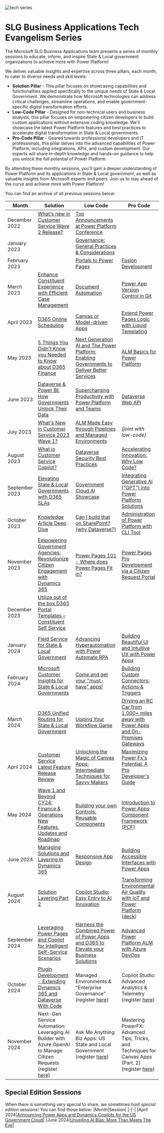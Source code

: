 ![tech series](https://i.imgur.com/Mx695TT.png)

# SLG Business Applications Tech Evangelism Series
The Microsoft SLG Business Applications team presents a series of monthly sessions to educate, inform, and inspire State & Local government organizations to achieve more with Power Platform!

We deliver valuable insights and expertise across three pillars, each month, to cater to diverse needs and skill levels:
- **Solution Pillar** - This pillar focuses on showcasing capabilities and functionalities applied specifically to the unique needs of State & Local Government. We demonstrate how Microsoft technologies can address critical challenges, streamline operations, and enable government-specific digital transformation efforts.
- **Low-Code Pillar** - Designed for non-technical users and business analysts, this pillar focuses on empowering citizen developers to build custom applications without extensive coding knowledge. We'll showcase the latest Power Platform features and best practices to accelerate digital transformation in State & Local governments.
- **Pro-Code Pillar** - Geared towards professional developers and IT professionals, this pillar delves into the advanced capabilities of Power Platform, including integrations, APIs, and custom development. Our experts will share in-depth knowledge and hands-on guidance to help you unlock the full potential of Power Platform.

By attending these monthly sessions, you'll gain a deeper understanding of Power Platform and its applications in State & Local government, as well as valuable insights from Microsoft experts and peers. Join us to stay ahead of the curve and achieve more with Power Platform!

You can find an archive of all previous sessions below:

|Month|Solution|Low Code|Pro Code|
|-|-|-|-|
|December 2022|[What's new in Customer Service Wave 2 Release?](https://livesend.microsoft.com/ls/1a365ac1-986b-4ff7-9be0-b9e3a7309501/Krs_JZuf1uhaNguj#/content/d4c0a8df-3a2d-4391-97aa-20440c3d7a5a)|[Top Announcements at Power Platform Conference](https://livesend.microsoft.com/ls/1a365ac1-986b-4ff7-9be0-b9e3a7309501/Krs_JZuf1uhaNguj#/content/5c0e5bc5-480b-41d2-be1a-0f33d03bdaa2)|
|January 2023||[Governance: General Practices & Considerations](https://livesend.microsoft.com/i/NqaQHb___OBsMA0RCWxxyKORdH8U0E3GeFCTm8ZcE4dghqq6ngwBIBnaEZ53PZvNoriCrnZB09DJRgC8NSw455iJBipQR863pjlv6tfA40PLUSSIGNZa2Zlb4dRyhMHegXuRhcz79)|
|February 2023||[Portals to Power Pages](https://livesend.microsoft.com/i/NqaQHb___OBsMA0RCWxxyKORdH8U0E3GeFCTm8ZcE4dghqq6ngwBIBnaEZ53PZvNorT1M4ZFrEssR7zLAR2ez8F11Pkc03CNQHBoNLf7gNuuwt0i5SxKLRCiBKP5IEBXKg)|[Fusion Development](https://livesend.microsoft.com/i/NqaQHb___OBsMA0RCWxxyKORdH8U0E3GeFCTm8ZcE4dghoo6eTazu___ev7RPLUSSIGN5HXKuipBSahFPrbYClHqXI2YEtBdoTpHFQO0qH34dR7fRsnWO2TxwWKpfsmChzdVMzOQyEL)|
|March 2023|[Enhance Constituent Experience with Efficient Case Management](https://info.microsoft.com/US-D365Service-VDEO-FY23-01Jan-25-Ask-the-Experts-Enhance-constituent-experience-with-efficient-case-management-SRDEM13403_LP02-Thank-You---Standard-Hero.html)|[Document Automation](https://livesend.microsoft.com/i/NqaQHb___OBsMA0RCWxxyKORdH8U0E3GeFCTm8ZcE4dgiKnVD3svPD___YJuwkMpZPLUSSIGNTPIEw5V0OoAUpZDuK29Jv13MwHPLUSSIGNnp2YscUfw5Zxl48LpltpX0UL___WE22f2MLFElQWm)|[Power App Version Control in Git](https://livesend.microsoft.com/i/NqaQHb___OBsMA0RCWxxyKORdH8U0E3GeFCTm8ZcE4dghoo6eTazu___ev7RPLUSSIGN5HXKuipPLUSSIGNcn0ngk6nqGv65dc0Bgj3jF9czRHp2wMVil61rS5PLUSSIGNSCWAgAPkE2Ujumdk1E___7tof)|
|April 2023|[D365 Online Scheduling](https://livesend.microsoft.com/i/NqaQHb___OBsMA0RCWxxyKORdH8U0E3GeFCTm8ZcE4dgi9YNGvVX6tPRABpItIuSI9oUqNPLUSSIGNxDFXKOPbmd1hUsXUII6KI0oAPKvKHEYlZF0CRTdQb1OyM8iMXsEIbwACG7K)|[Canvas or Model-driven Apps](https://livesend.microsoft.com/i/NqaQHb___OBsMA0RCWxxyKORdH8U0E3GeFCTm8ZcE4dggLMRAUPueI9EzuiNG2WTW7WbmQr8CyHEyRsv2CDsOvZZg4uHmyIHDCVW2CEJ1SMKFfGuhNO7ZkjTAdR7ja9M0Q)|[Extend Power Pages Logic with Liquid Templating](https://livesend.microsoft.com/ls/1a365ac1-986b-4ff7-9be0-b9e3a7309501/Krs_JZuf1uhaNguj#/content/fb6bcc86-ab7f-42e7-b0f2-05cdd833d4ee)|
|May 2023|[5 Things You Didn't Know you Needed to Know about D365 Finance](https://livesend.microsoft.com/i/NqaQHb___OBsMA0RCWxxyKORdH8U0E3GeFCTm8ZcE4dggSr___03VrQKW82wPLUSSIGNuMBaQmQOGFakfdfsP3zONKJOLDoc4c1XoCuXmG3AawzAFd6GL99xFK6l4TZFPG05___9VVMa1)|[Next Generation AI and The Power Platform: Enabling Governments to Deliver Better Services](https://livesend.microsoft.com/i/NqaQHb___OBsMA0RCWxxyKORdH8U0E3GeFCTm8ZcE4dgiL7MN56kb4iO___rMTvzog43QgIDtAVyuUG3viO1igj6FoIKjXPNukLEZgqI8mt16XB0HcwmPUv1WrPLUSSIGNl0OMhZgvz)|[ALM Basics for Power Platform](https://livesend.microsoft.com/i/NqaQHb___OBsMA0RCWxxyKORdH8U0E3GeFCTm8ZcE4dgiKnVD3svPD___YJuwkMpZPLUSSIGNTPWSKPda1UTAMMIehfF3CbyFTToPLUSSIGNv3eO4FJiC6TwrVrfdIPDgrPJ___BgrxB0i08Dmyj)|
|June 2023|[Dataverse & Power BI: How Governments Unlock Their Data](https://livesend.microsoft.com/i/NqaQHb___OBsMA0RCWxxyKORdH8U0E3GeFCTm8ZcE4dghqq6ngwBIBnaEZ53PZvNorvpKtXFxuG9Ei7F2CLvtm5kAbFSmrkBcUV73ifNIiKdThe3EYj7UteigvPgGIVTUA)|[Supercharging Productivity with Power Platform and Teams](https://livesend.microsoft.com/i/NqaQHb___OBsMA0RCWxxyKORdH8U0E3GeFCTm8ZcE4dggLMRAUPueI9EzuiNG2WTW7roiUoEVmg2VjdIIKUi2yFr430Wp52wsVaCGUfZjaX___lC0TyAhktzJFUP40QzJY76)|[Dataverse Web API](https://livesend.microsoft.com/i/NqaQHb___OBsMA0RCWxxyKORdH8U0E3GeFCTm8ZcE4dgi9YNGvVX6tPRABpItIuSI9vtgSH7xmSoDvtNEAv___mb2yIdvemQ0naVpyvbAIzhHiyfHbEicWGereonBD1HPxiV)|
|July 2023|[What's New in Customer Service 2023 Wave 1?](https://livesend.microsoft.com/i/mMG1GC7AX95dFnWA1RBRmB1HJDOXMPPLUSSIGNgcXo5dr9dG4EerodniCsUHVGRg2eRvZPLUSSIGNKYW3Yc5qZ1s2WYhEkBe1xoz___nXphJ4arhaX5Wke6XKqPuaosP1jIMn20pMNaRjRLX)|[ALM Made Easy through Pipelines and Managed Environments](https://livesend.microsoft.com/i/mMG1GC7AX95dFnWA1RBRmB1HJDOXMPPLUSSIGNgcXo5dr9dG4Ev61NhFqh6WGTHXqJE21kChBZXQFXDiESp6CKzkxv87PLUSSIGNTo8kQqPaCgLxFpvyrnkGyqs4vj8C5gZSlahsFjySe4)|*(joint with low-code)*|
|August 2023|[What is Customer Service Copilot?](https://livesend.microsoft.com/i/mMG1GC7AX95dFnWA1RBRmB1HJDOXMPPLUSSIGNgcXo5dr9dG4F4XUXa35jBJJYNFYnwj4uCyzY6u___TfFCF2PLUSSIGNIE1mNLSpz8FWRQaPLUSSIGNNGuFSPLUSSIGNgbPzt7xsxerGC6moPjwuH6vBaY2WM)|[Dataverse Security Best Practices](https://livesend.microsoft.com/i/mMG1GC7AX95dFnWA1RBRmB1HJDOXMPPLUSSIGNgcXo5dr9dG4HibXsx51FDKCvCetB80KNKQR8o92GRAD1FqRsbIYyoYuU2pNK0cB2vDzvgAywPLUSSIGNl6PLUSSIGNovq4zXpjPj4r15Y8EsAhO)|[Accelerating Innovation: Why Low Code?](https://livesend.microsoft.com/ls/1a365ac1-986b-4ff7-9be0-b9e3a7309501/Krs_JZuf1uhaNguj#/content/bffb719f-d5a5-4e96-83a6-239965656186)|
|September 2023|[Elevating State & Local Governments with D365 SLAs](https://livesend.microsoft.com/i/mMG1GC7AX95dFnWA1RBRmB1HJDOXMPPLUSSIGNgcXo5dr9dG4HibXsx51FDKCvCetB80KNKMde10G6OrgKDDfBlZbQT3AmVW2Y8WQDSaz25Bd2eUtxuJ4hGC6rfZ6WK62Pugmds)|[Government Cloud AI Showcase](https://livesend.microsoft.com/i/mMG1GC7AX95dFnWA1RBRmB1HJDOXMPPLUSSIGNgcXo5dr9dG4EGilp8eRLo2HqTtq9yPLUSSIGNkXVi3BQaT50WMQqe8d___U9Ob91igOBoyTv8lLtM5hgkGqiiDPqsSDrRKQts6VJAIlJKz)|[Integrating Generative AI (“GPT”) into Power Platform Solutions](https://livesend.microsoft.com/ls/1a365ac1-986b-4ff7-9be0-b9e3a7309501/Krs_JZuf1uhaNguj#/content/dd00ac09-2de3-455a-9d41-bfd0d8e3e918)|
|October 2023|[Knowledge Article Deep Dive](https://livesend.microsoft.com/i/NqaQHb___OBsMA0RCWxxyKORdH8U0E3GeFCTm8ZcE4dgj5gPX6sqPLUSSIGNf5ZWKg578uu5fwpUyGHoFkZBvGT89sRZKJSvE4nItYyyorsd___SrS1O4G7___pLPLUSSIGNynyfhVknIxlJLqfn)|[Can I build that on SharePoint? (why Dataverse?)](https://livesend.microsoft.com/i/NqaQHb___OBsMA0RCWxxyKORdH8U0E3GeFCTm8ZcE4dgiKnVD3svPD___YJuwkMpZPLUSSIGNTPFGBMfnRyLHW60yafRgANTvPmMh2NOVu3qxU7rrnmZvhW73xXUv6yt5sg1xyW9nmj)|[Administration of Power Platform with CLI Tool](https://livesend.microsoft.com/i/NqaQHb___OBsMA0RCWxxyKORdH8U0E3GeFCTm8ZcE4dgijFwom9x8HylJUfOWdMh5XNqIKlxzFVPLUSSIGNGnU1Daz4MFdTl3xVQu3dtPo___6BXKUplUTw1PmxN0oH88JBn7LQ8V5S)|
|November 2023|[Empowering Government Agencies: Revolutionize Citizen Engagement with Dynamics 365](https://livesend.microsoft.com/i/NqaQHb___OBsMA0RCWxxyKORdH8U0E3GeFCTm8ZcE4dgjuwnImtRiJF6PwmCRoEEWL6ESPcUJtxKy3yI3Qtseb1VLRJI0vuYmw92p9Ie9jk3ft5oKzGCJtwajShNKQJVTj)|[Power Pages 101 - Where does Power Pages Fit in?](https://livesend.microsoft.com/i/NqaQHb___OBsMA0RCWxxyKORdH8U0E3GeFCTm8ZcE4dgj5gPX6sqPLUSSIGNf5ZWKg578uu5fC9FEACpgy1mJbxlK6m138P0WsHprxZE2VOV8KwDZwurlDhFoCYYxUfx___XLPLUSSIGNkJCYG)|[Power Pages Pro Development via a Citizen Request Portal](https://livesend.microsoft.com/i/NqaQHb___OBsMA0RCWxxyKORdH8U0E3GeFCTm8ZcE4dgijFwom9x8HylJUfOWdMh5XPIqYJQSEf3O07UZ___FsM0CMIOy9ISEHvKmztM3EbErmZ91DBidTipDPLUSSIGNQwmDejTRpl)|
|December 2023|[Utilize out of the box D365 Portal Templates – Constituent Self Service](https://livesend.microsoft.com/i/NqaQHb___OBsMA0RCWxxyKORdH8U0E3GeFCTm8ZcE4dgiBFKwk7PLUSSIGNrPO2ZWWrcXUpyRZqiZvCsgB7fmFKDvel8dsNJfWYBAlNzWGvWBhMLK657alpXywkSz3QhqW09YttY2)|
|January 2024|[Field Service for State & Local Government](https://livesend.microsoft.com/i/NqaQHb___OBsMA0RCWxxyKORdH8U0E3GeFCTm8ZcE4dgiDAmMvyrensPLUSSIGNeGxUBlT8fl6dfeA___6p43W3WLPfvPEPIPrKr3Cg8zFrQiWUDgmtQExYI0juVdjNb___w90rxjhbm2)|[Advancing Hyperautomation with Power Automate RPA](https://livesend.microsoft.com/i/NqaQHb___OBsMA0RCWxxyKORdH8U0E3GeFCTm8ZcE4dgj4aXPPTryzNFVtNkwI0BGJowRCCMH1KKEUgIuw0TjU1lcZtSFaa0FCyGN0Ks9CdkVyefX6AHOMC9D3OgCrhvWF)|[Building Beautiful UI and Intuitive UX with Power Apps](https://livesend.microsoft.com/i/NqaQHb___OBsMA0RCWxxyKORdH8U0E3GeFCTm8ZcE4dghoo6eTazu___ev7RPLUSSIGN5HXKuip64XIJGcJMOYKGE1KRML2ZzViQYgo6lCEcoVHbTCAVycmcuVfVIXKn___MenCLX2IPLUSSIGN0)|
|February 2024|[Microsoft Customer Insights for State & Local Governments](https://livesend.microsoft.com/ls/1a365ac1-986b-4ff7-9be0-b9e3a7309501/Krs_JZuf1uhaNguj#/content/f5437d87-c482-47af-be09-8b41492623cc)|[Come and get your "must-have" apps!](https://livesend.microsoft.com/i/NqaQHb___OBsMA0RCWxxyKORdH8U0E3GeFCTm8ZcE4dggSr___03VrQKW82wPLUSSIGNuMBaQmQgUBG6Gk9c4cmktQ1pDrUeMB6Vj2PsNTza___lULGAUxK3dLwro9cxkdpsLDPLUSSIGNnUbOr0)|[Building Custom Connectors: Actions & Triggers](https://livesend.microsoft.com/ls/1a365ac1-986b-4ff7-9be0-b9e3a7309501/Krs_JZuf1uhaNguj#/content/9a7c40aa-cfab-47d7-884b-f0353df04761)|
|March 2024|[D365 Unified Routing for State & Local Government](https://livesend.microsoft.com/i/NqaQHb___OBsMA0RCWxxyKORdH8U0E3GeFCTm8ZcE4dgjuwnImtRiJF6PwmCRoEEWLlZO___s55fY4HjR4SEqy0ksqWgABgjCzEjK___Jq2pyyNF3VlFlUdKwDx9O3aonk2U6B)|[Upping Your Workflow Game](https://livesend.microsoft.com/ls/1a365ac1-986b-4ff7-9be0-b9e3a7309501/Krs_JZuf1uhaNguj#/content/af7b5dd0-c601-4c63-9281-0d11468cbfdf)|[Driving an RC Car from 1,000+ miles away with Power Apps and On-Premises Gateways](https://livesend.microsoft.com/i/NqaQHb___OBsMA0RCWxxyKORdH8U0E3GeFCTm8ZcE4dghBNMkQBrm1R8x1HwXorqGVOE3rqt3Hsn2wAaPLUSSIGNvX2WPbeb3NF8QT0h7gBdrG4QKlxYhIiSi1tYfUGPhWmtvaqbi)|
|April 2024|[Customer Service Latest Feature Release Review](https://livesend.microsoft.com/i/NqaQHb___OBsMA0RCWxxyKORdH8U0E3GeFCTm8ZcE4dggbJCndsselT0w9r83hzAwCVGy8Q22O9FXl3AdHNLGe2xSYJVOI6EBA89iYBH8lyaLTiZz3Z1X6E4QV9TJZZgym)|[Unlocking the Magic of Canvas Apps: Intermediate Techniques for Savvy Makers](https://livesend.microsoft.com/i/NqaQHb___OBsMA0RCWxxyKORdH8U0E3GeFCTm8ZcE4dgi9YNGvVX6tPRABpItIuSI9lPfjcSk4PLUSSIGNxPNroTQwslOSFKh8Wf9MWPrSg23BExljxYHym1uFKY7ciJPLUSSIGNdxUv9Qg4)|[Maximizing Power Fx's Potential: A Pro Developer's Guide](https://livesend.microsoft.com/ls/1a365ac1-986b-4ff7-9be0-b9e3a7309501/Krs_JZuf1uhaNguj#/content/ebf14ef0-3d35-404a-b604-994031124599)|
|May 2024|[Wave 1 and Beyond CY24: Finance & Operations New Features, Updates and Roadmap](https://livesend.microsoft.com/ls/1a365ac1-986b-4ff7-9be0-b9e3a7309501/Krs_JZuf1uhaNguj#/content/f9d1559a-2998-43c4-aa3a-ed66b498b965)|[Building your own Controls: Reusable Components](https://livesend.microsoft.com/ls/1a365ac1-986b-4ff7-9be0-b9e3a7309501/Krs_JZuf1uhaNguj#/content/3126def3-3f4b-459a-8701-1a446c0e3af4)|[Introduction to Power Apps Component Framework (PCF)](https://livesend.microsoft.com/ls/1a365ac1-986b-4ff7-9be0-b9e3a7309501/Krs_JZuf1uhaNguj#/content/05fc15fa-405e-4fcb-9b84-9cba9340bfdf)|
|June 2024|[Managing Solutions and Layering in Dynamics 365](https://livesend.microsoft.com/i/NqaQHb___OBsMA0RCWxxyKORdH8U0E3GeFCTm8ZcE4dggSr___03VrQKW82wPLUSSIGNuMBaQmQBhmtj4___6xAKjkSB7jNtiUtkiGhEBK7KrrP7B690d0BIuUza4qJEDN1Wa1cgpZlEN)|[Responsive App Design](https://livesend.microsoft.com/i/NqaQHb___OBsMA0RCWxxyKORdH8U0E3GeFCTm8ZcE4dghoo6eTazu___ev7RPLUSSIGN5HXKuipAwRhAap3amwMX6gzj0d8zQglqDtQm4syTWCctJDyHTPrTPuEOUr___L6VGZltxcvOM)|[Building Accessible Interfaces with Power Apps](https://microsoft.seismic.com/app?ContentId=b53ab024-49c2-4669-a148-0e40415702d2#/doccenter/132b0c89-3abd-4b09-a58f-493936e26139/doc/%252Fdd12c84f61-9957-4ed0-817d-c362d3587f0b%252Fdd5805706d-8c7f-4f91-9f8d-dacf7f9e235d%252FdfNWMzZThiNDQtYjYxZS0wNGI2LWJkY2UtYzYzODZjNGMwYTE3%252CPT0%253D%252CUHJvZHVjdCAmIFNvbHV0aW9u%252Flf30f946db-cac4-4c7b-8919-b546700d4d3f//?mode=view)|
|August 2024|[Solution Layering Part 2](https://livesend.microsoft.com/i/NqaQHb___OBsMA0RCWxxyKORdH8U0E3GeFCTm8ZcE4dgiL7MN56kb4iO___rMTvzog439zMl4OeaVHs4t9p6DXcCU5uhkT3PrCwxWnb4ho4zp975CvWCqeRfUJsZWpWBuPLUSSIGN0___)|[Copilot Studio: Easy Entry to AI Innovation](https://livesend.microsoft.com/i/NqaQHb___OBsMA0RCWxxyKORdH8U0E3GeFCTm8ZcE4dgj4RHatapR38LHKv0LPee5CyXi1WTOX3rWcdty3jAQ5F3L8UV1tlKpAxwLVDLnntmspbKTfy___EeSNfyp1yM9CUB)|[Transforming Environmental Air Quality with IoT and Power Platform](https://livesend.microsoft.com/i/NqaQHb___OBsMA0RCWxxyKORdH8U0E3GeFCTm8ZcE4dghoo6eTazu___ev7RPLUSSIGN5HXKuip3pkz0lXg3dpWES6EfrXpIt21JYXxHIa3wAER6lBSvPLUSSIGNkQvL2cN5LPLUSSIGN1Y5dPLUSSIGNx5RxqAe) ([deck](https://livesend.microsoft.com/i/NqaQHb___OBsMA0RCWxxyKORdH8U0E3GeFCTm8ZcE4dgijFwom9x8HylJUfOWdMh5X___1KvrJQ6akqCw0w3M2r7___LcWazPLUSSIGNPLUSSIGNf___fzT8GhssTazcj9HqV2dojdJhkDtHn1Ozo6))|
|September 2024|[Leveraging Power Pages and Copilot for Intelligent Self-Service Scenarios](https://livesend.microsoft.com/i/NqaQHb___OBsMA0RCWxxyKORdH8U0E3GeFCTm8ZcE4dgj5gPX6sqPLUSSIGNf5ZWKg578uu5fECxC5VA0Po0Bd49cklodRg6fPkBDLGzdQosNYmpw5PLUSSIGNDs0Qqpc8Pkr___ESSHInSm8m)|[Harness the Combined Power of Power Apps and D365 to Elevate your Business Solutions](https://livesend.microsoft.com/i/NqaQHb___OBsMA0RCWxxyKORdH8U0E3GeFCTm8ZcE4dgj4RHatapR38LHKv0LPee5CTCrehd3UowbrceijEVMhueTE2FTN3BxqyKgbkfEWTjwYCxBIb___DJKFx3OU0ocOfA)|[Advanced Power Platform ALM with Azure DevOps](https://livesend.microsoft.com/i/NqaQHb___OBsMA0RCWxxyKORdH8U0E3GeFCTm8ZcE4dgijFwom9x8HylJUfOWdMh5XO0SzO1bsF60yxuIYfxXjJ7jCuLfeJ3Y8lecpHjsl2iqOyGu9LBqGOjEm3PLUSSIGN8UfSE5)|
|October 2024|[Plugin Development - Extending Dynamics 365 and Dataverse With Code](https://livesend.microsoft.com/i/NqaQHb___OBsMA0RCWxxyKORdH8U0E3GeFCTm8ZcE4dgi9YNGvVX6tPRABpItIuSI931JAkZlk___G3UWBOUFjBWp3OkzbRuJD2IxHXl9Pa7A2fOc5___fsqSAkSmAolSEhQgT)|Managed Environments & "Enterprise Governance" (register [here](https://msit.events.teams.microsoft.com/event/6142b01e-2923-4cb7-abfd-da2f28e960fd@72f988bf-86f1-41af-91ab-2d7cd011db47))|Copilot Studio: Advanced Analytics & Telemetry (register [here](https://msit.events.teams.microsoft.com/event/27528bf9-ab57-4122-9f9c-e17c3f07babb@72f988bf-86f1-41af-91ab-2d7cd011db47))|
|November 2024|Next-Gen Service Automation: Leveraging AI Builder with Azure OpenAI to Manage Citizen Requests (register [here](https://msit.events.teams.microsoft.com/event/7c741dcc-897b-45c1-8e69-94a59c62e076@72f988bf-86f1-41af-91ab-2d7cd011db47))|Ask Me Anything Biz Apps: US State and Local Government (register [here](https://msit.events.teams.microsoft.com/event/1cb87f95-38fb-4114-a028-99568550d114@72f988bf-86f1-41af-91ab-2d7cd011db47))|Mastering PowerFX: Advanced Tips, Tricks, and Techniques for Canvas Apps (Part. 2) (register [here](https://msit.events.teams.microsoft.com/event/45577711-3b32-40c6-8607-ffcc7f5377ef@72f988bf-86f1-41af-91ab-2d7cd011db47))|

## Special Edition Sessions
When there is something very special to share, we sometimes host *special edition* sessions! You can find those below:
|Month|Session|
|-|-|
|April 2024|[Announcing Power Apps and Dynamics Copilots for the US Government Cloud](https://livesend.microsoft.com/i/NqaQHb___OBsMA0RCWxxyKORdH8U0E3GeFCTm8ZcE4dgi9YNGvVX6tPRABpItIuSI9ByCAHi3dw7PLUSSIGNwLWSmT7LRiAL1xNmkKLBGl5Tg3DGWLa___pnuaIiS3xlVDwlyZQm___PLUSSIGNP)|
|June 2024|[Unveiling AI Bias: More Than Meets The Eye](https://livesend.microsoft.com/i/NqaQHb___OBsMA0RCWxxyKORdH8U0E3GeFCTm8ZcE4dggLMRAUPueI9EzuiNG2WTW7pwVYmG7SmgQ3dBN3QZMI0yTsQWjBkgNHm5X4YNQzcCu06G___oq1bZ1kKfo6ipzfmC)|
